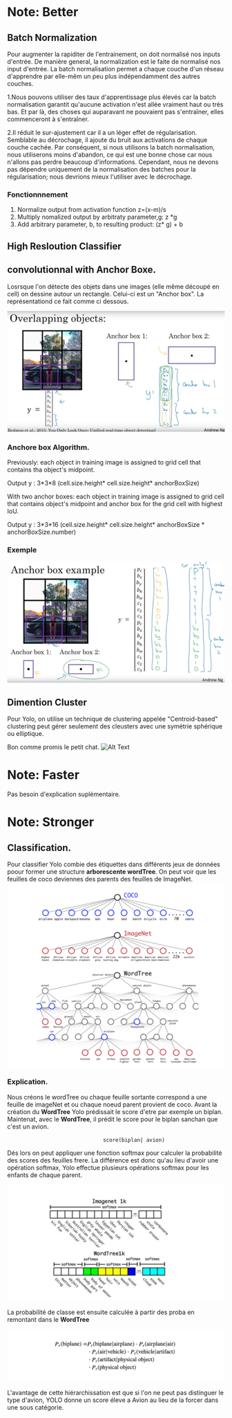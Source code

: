 # Note: Better

## Batch Normalization
Pour augmenter la rapiditer de l'entrainement, on doit normalisé nos inputs d'entrée. De manière general, la normalization est le faite de normalisé nos input d'entrée.
La batch normalisation permet a chaque couche d'un réseau d'apprendre par elle-mêm un peu plus indépendamment des autres couches.


  1.Nous pouvons utiliser des taux d'apprentissage plus élevés car la batch normalisation garantit qu'aucune activation   n'est allée vraiment haut ou très bas. Et par là, des choses qui auparavant ne pouvaient pas s'entraîner, elles commenceront à s'entraîner.

  2.Il réduit le sur-ajustement car il a un léger effet de régularisation. Semblable au décrochage, il ajoute du bruit aux activations de chaque couche cachée. Par conséquent, si nous utilisons la batch normalisation, nous utiliserons moins d'abandon, ce qui est une bonne chose car nous n'allons pas perdre beaucoup d'informations. Cependant, nous ne devons pas dépendre uniquement de la normalisation des batches pour la régularisation; nous devrions mieux l'utiliser avec le décrochage.

### Fonctionnnement
  1. Normalize output from activation function z=(x-m)/s
  2. Multiply nomalized output by arbitraty parameter,g: z \*g
  3. Add arbitrary parameter, b, to resulting product: (z\* g) + b


## High Resloution Classifier

## convolutionnal with Anchor Boxe.

Losrsque l'on détecte des objets dans une images (elle même découpé en cell) on dessine autour un rectangle. Celui-ci est un "Anchor box". La représentationd ce fait comme ci dessous.

![Image description](Image/AnchorBoxes.png)

### Anchore box Algorithm.

Previously: each object in training image is assigned to grid cell that contains tha object's midpoint.

Output y : 3\*3\*8  (cell.size.height* cell.size.height* anchorBoxSize)

With two anchor boxes: each object in training image is assigned to grid cell that contains object's midpoint and anchor box for the grid cell with highest IoU.

Output y : 3\*3\*16  (cell.size.height* cell.size.height* anchorBoxSize * anchorBoxSize.number)

### Exemple

![Image description](Image/AnchorBoxes_Example.png)


## Dimention Cluster
Pour Yolo, on utilise un technique de clustering appelée "Centroid-based" clustering peut gérer seulement des cleusters avec une symétrie sphérique ou elliptique.

Bon comme promis le petit chat.
![Alt Text](https://media.giphy.com/media/vFKqnCdLPNOKc/giphy.gif)




# Note: Faster

Pas besoin d'explication suplémentaire.

# Note: Stronger

## Classification.
Pour classifier Yolo combie des étiquettes dans différents jeux de données poour former une structure **arborescente wordTree**. On peut voir que les feuilles de coco deviennes des parents des feuilles de ImageNet.
![Image description](Image/classification.png)
### Explication.
Nous créons le wordTree ou chaque feuille sortante correspond a une feuille de imageNet et ou chaque noeud parent provient de coco.
Avant la création du **WordTree** Yolo prédissait le score d'etre par exemple un biplan.
Maintenat, avec le **WordTree**, il prédit le score pour le biplan sanchan que c'est un avion.

                                   score(biplan| avion)

Dés lors on peut appliquer une fonction softmax pour calculer la probabilité des scores des feuilles frere. La différence est donc qu'au lieu d'avoir une opération softmax, Yolo effectue plusieurs opérations softmax pour les enfants de chaque parent.

![Image description](Image/softmax.png)

La probabilité de classe est ensuite calculée à partir des proba en remontant dans le **WordTree**

![Image description](Image/proba.png)

L'avantage de cette hiérarchissation est que si l'on ne peut pas distinguer le type d'avion, YOLO donne un score éleve a Avion au lieu de la forcer dans une sous catégorie.
